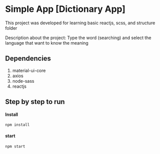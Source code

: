 # Simple App [Dictionary App]
This project was developed for learning basic reactjs, scss, and structure folder

Description about the project: Type the word (searching) and select the language that want to know the meaning

## Dependencies

1. material-ui-core
2. axios
3. node-sass
4. reactjs

## Step by step to run

#### Install
`npm install`

#### start
`npm start`

